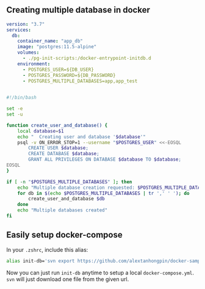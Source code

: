 ## Creating multiple database in docker

```yaml
version: "3.7"
services:
  db:
    container_name: "app_db"
    image: "postgres:11.5-alpine"
    volumes:
      - ./pg-init-scripts:/docker-entrypoint-initdb.d
    environment:
      - POSTGRES_USER=${DB_USER}
      - POSTGRES_PASSWORD=${DB_PASSWORD}
      - POSTGRES_MULTIPLE_DATABASES=app,app_test
```

```bash
  
#!/bin/bash

set -e
set -u

function create_user_and_database() {
	local database=$1
	echo "  Creating user and database '$database'"
	psql -v ON_ERROR_STOP=1 --username "$POSTGRES_USER" <<-EOSQL
	    CREATE USER $database;
	    CREATE DATABASE $database;
	    GRANT ALL PRIVILEGES ON DATABASE $database TO $database;
EOSQL
}

if [ -n "$POSTGRES_MULTIPLE_DATABASES" ]; then
	echo "Multiple database creation requested: $POSTGRES_MULTIPLE_DATABASES"
	for db in $(echo $POSTGRES_MULTIPLE_DATABASES | tr ',' ' '); do
		create_user_and_database $db
	done
	echo "Multiple databases created"
fi
```


## Easily setup docker-compose

In your `.zshrc`, include this alias:

```sh
alias init-db='svn export https://github.com/alextanhongpin/docker-samples/trunk/postgres/docker-compose.yml'
```

Now you can just run `init-db` anytime to setup a local `docker-compose.yml`. `svn` will just download one file from the given url.
